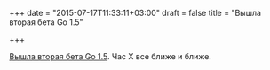 +++
date = "2015-07-17T11:33:11+03:00"
draft = false
title = "Вышла вторая бета Go 1.5"

+++

<p><a href="https://groups.google.com/forum/#!msg/golang-nuts/wHMwK_NquBQ/UId6dKQs6zIJ">Вышла вторая бета Go 1.5</a>. Час X все ближе и ближе.</p>

